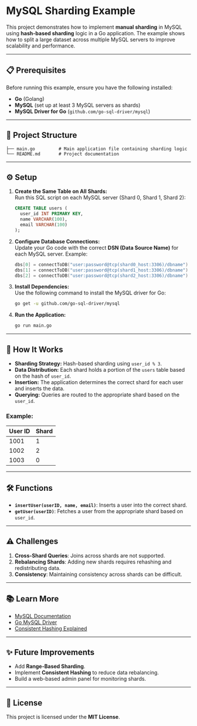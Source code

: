 
# MySQL Sharding Example

This project demonstrates how to implement **manual sharding** in MySQL using **hash-based sharding** logic in a Go application. The example shows how to split a large dataset across multiple MySQL servers to improve scalability and performance.

---

## 📋 Prerequisites  
Before running this example, ensure you have the following installed:  

- **Go** (Golang)  
- **MySQL** (set up at least 3 MySQL servers as shards)  
- **MySQL Driver for Go** (`github.com/go-sql-driver/mysql`)  

---

## 📂 Project Structure  

```
├── main.go         # Main application file containing sharding logic
└── README.md       # Project documentation
```

---

## ⚙️ Setup  

1. **Create the Same Table on All Shards:**  
   Run this SQL script on each MySQL server (Shard 0, Shard 1, Shard 2):  

   ```sql
   CREATE TABLE users (
     user_id INT PRIMARY KEY,
     name VARCHAR(100),
     email VARCHAR(100)
   );
   ```

2. **Configure Database Connections:**  
   Update your Go code with the correct **DSN (Data Source Name)** for each MySQL server. Example:  

   ```go
   dbs[0] = connectToDB("user:password@tcp(shard0_host:3306)/dbname")
   dbs[1] = connectToDB("user:password@tcp(shard1_host:3306)/dbname")
   dbs[2] = connectToDB("user:password@tcp(shard2_host:3306)/dbname")
   ```

3. **Install Dependencies:**  
   Use the following command to install the MySQL driver for Go:  

   ```sh
   go get -u github.com/go-sql-driver/mysql
   ```

4. **Run the Application:**  

   ```sh
   go run main.go
   ```

---

## 🚀 How It Works  

- **Sharding Strategy:** Hash-based sharding using `user_id % 3`.  
- **Data Distribution:** Each shard holds a portion of the `users` table based on the hash of `user_id`.  
- **Insertion:** The application determines the correct shard for each user and inserts the data.  
- **Querying:** Queries are routed to the appropriate shard based on the `user_id`.  

### Example:  
| User ID | Shard |  
|---------|-------|  
| 1001    | 1     |  
| 1002    | 2     |  
| 1003    | 0     |  

---

## 🛠 Functions  

- **`insertUser(userID, name, email)`**: Inserts a user into the correct shard.  
- **`getUser(userID)`**: Fetches a user from the appropriate shard based on `user_id`.  

---

## ⚠️ Challenges  

1. **Cross-Shard Queries**: Joins across shards are not supported.  
2. **Rebalancing Shards**: Adding new shards requires rehashing and redistributing data.  
3. **Consistency**: Maintaining consistency across shards can be difficult.  

---

## 📚 Learn More  

- [MySQL Documentation](https://dev.mysql.com/doc/)  
- [Go MySQL Driver](https://github.com/go-sql-driver/mysql)  
- [Consistent Hashing Explained](https://en.wikipedia.org/wiki/Consistent_hashing)  

---

## ✨ Future Improvements  

- Add **Range-Based Sharding**.  
- Implement **Consistent Hashing** to reduce data rebalancing.  
- Build a web-based admin panel for monitoring shards.  

---

## 📝 License  

This project is licensed under the **MIT License**.

